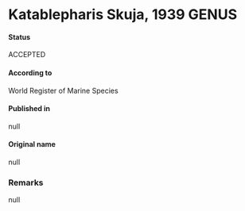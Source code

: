 Katablepharis Skuja, 1939 GENUS
=======

#### Status
ACCEPTED

#### According to
World Register of Marine Species

#### Published in
null

#### Original name
null

### Remarks
null